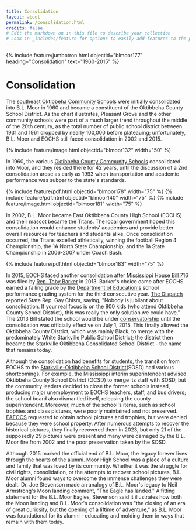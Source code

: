```yaml
---
title: Consolidation 
layout: about
permalink: /consolidation.html
credits: false
# Edit the markdown on in this file to describe your collection
# Look in _includes/feature for options to easily add features to the page
---
```


{% include feature/jumbotron.html objectid="blmoor177" heading="Consolidation" text="1960-2015" %}
 

# Consolidation 

The [southeast Oktibbeha Community Schools](/foundations.html) were initially consolidated into B.L. Moor in 1960 and became a constituent of the Oktibbeha County School District. As the chart illustrates, Pleasant Grove and the other community schools were part of a much larger trend throughout the middle of the 20th century, as the total number of public school district between 1931 and 1961 dropped by nearly 100,000 before plateauing; unfortunately, B.L. Moor and EOCHS still faced consolidation in 2002 and 2015. 

{% include feature/image.html objectid="blmoor132" width="50" %}

In 1960, the various [Oktibbeha County Community Schools](/foundations.html) consolidated into Moor, and they resided there for 42 years, until the discussion of a 2nd consolidation arose as early as 1993 when transportation and academic performance was subpar to the state's standards.

{% include feature/pdf.html objectid="blmoor178" width="75" %}
{% include feature/pdf.html objectid="blmoor140" width="75" %}
{% include feature/image.html objectid="blmoor181" width="75" %}

In 2002, B.L. Moor became East Oktibbeha County High School (EOCHS) and their mascot became the Titans.  The local government hoped this consolidation would enhance students' academics and provide better overall resources for teachers and students alike. Once consolidation occurred, the Titans excelled athletically, winning the football Region 4 Championship, the 1A North State Championship, and the 1a State Championship in 2006-2007 under Coach Bush. 

{% include feature/pdf.html objectid="blmoor183" width="75" %}

In 2015, EOCHS faced another consolidation after [Mississippi House Bill 716](http://www.legislature.ms.gov/legislation/previous-sessions/) was filed by [Rep. Toby Barker](https://www.hattiesburgms.com/tobybarker/) in 2013. Barker's choice came after EOCHS earned a failing grade by the [Department of Education's](https://www.mdek12.org/OA/ODSP) school performance grading system for the third consecutive year. [The Dispatch](https://cdispatch.com/news/2013-02-13/house-passes-oktibbeha-starkville-school-consolidation-bill/) reported State Rep. Gay Chism, saying, "Nobody is jubilant about consolidation. If your real focus is on the 800 kids (who attend Oktibbeha County School District), this was really the only solution we could have." The 2013 Bill stated the school would be under [conservatorship](https://sos.ms.gov/ACProposed/00018146b.pdf) until the consolidation was officially effective on July 1, 2015. This finally allowed the Oktibbeha County District, which was mainly Black, to merge with the predominately White Starkville Public School District; the district then became the Starkville Oktibbeha Consolidated School District - the name that remains today. 

Although the consolidation had benefits for students, the transition from EOCHS to the [Starkville-Oktibbeha School District](https://www.starkvillesd.com/)(SOSD) had various shortcomings. For example, the Mississippi interim superintendent advised Oktibbeha County School District (OCSD) to merge its staff with SOSD, but the community leaders decided to close the former schools instead, producing major unemployment to EOCHS teachers, staff, and bus drivers; the school board also dismantled itself, releasing the county superintendent. Moreover, much of the school's items, such as school trophies and class pictures, were poorly maintained and not preserved. [EAEOCS](/about.html) requested to obtain school pictures and trophies, but were denied because they were school property. After numerous attempts to recover the historical pictures, they finally recovered them in 2023, but only 21 of the supposedly 29 pictures were present and many were damaged by the B.L. Moor fire from 2002 and the poor preservation taken by the SOSD. 

Although 2015 marked the official end of B.L. Moor, the legacy forever lives through the hearts of the alumni. Moor High School was a place of a culture and family that was loved by its community. Whether it was the struggle for civil rights, consolidation, or the attempts to recover school pictures, B.L. Moor alumni found ways to overcome the immense challenges they were dealt. Dr. Joe Stevenson made an analogy of B.L. Moor's legacy to Neil Armstrong's Moon landing comment, "The Eagle has landed." A fitting statement for the B.L. Moor Eagles, Stevenson said it illustrates how both the Moon landing and B.L. Moor's consolidation was "the closing of an era of great curiosity, but the opening of a liftime of adventure," as B.L. Moor was foundational for its alumni - educating and molding them in ways that remain with them today. 